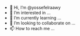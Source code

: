 - 👋 Hi, I’m @yossefelraawy
- 👀 I’m interested in ...
- 🌱 I’m currently learning ...
- 💞️ I’m looking to collaborate on ...
- 📫 How to reach me ...

<!---
yossefelraawy/yossefelraawy is a ✨ special ✨ repository because its `README.md` (this file) appears on your GitHub profile.
You can click the Preview link to take a look at your changes.
--->
